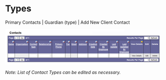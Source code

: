 # Types

Primary Contacts | Guardian (type) | Add New Client Contact

![Contacts](images/contacts.png)

*Note: List of Contact Types can be edited as necessary.*